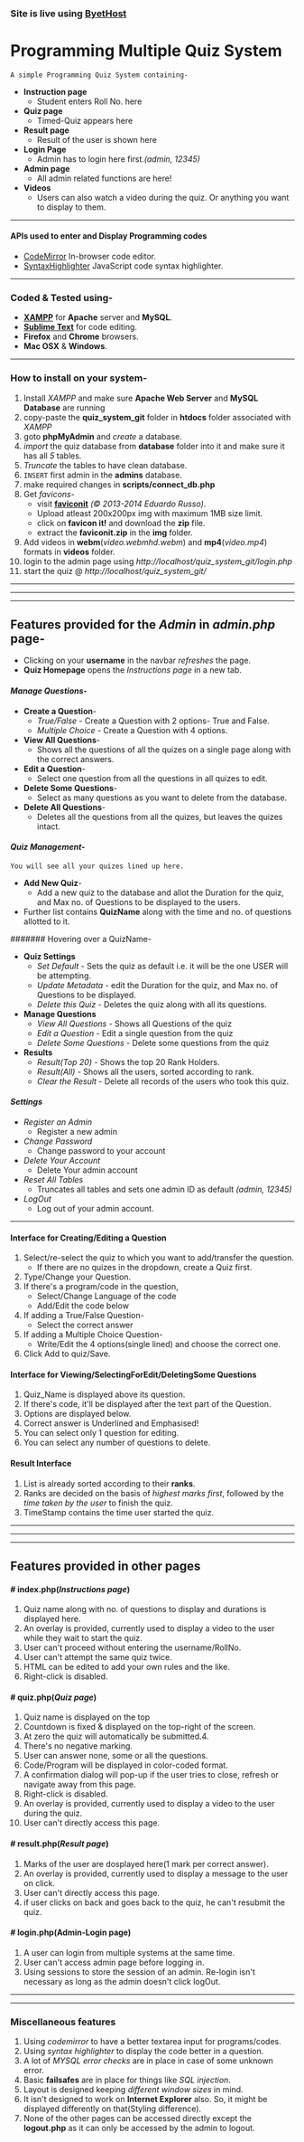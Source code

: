 ### Site is live using [ByetHost](http://progquiz.byethost17.com)

# Programming Multiple Quiz System

    A simple Programming Quiz System containing-
  
* __Instruction page__
  * Student enters Roll No. here 
* __Quiz page__
  *  Timed-Quiz appears here
* __Result page__
  * Result of the user is shown here 
* __Login Page__
  * Admin has to login here first._(admin, 12345)_
* __Admin page__
  * All admin related functions are here!
* __Videos__
  * Users can also watch a video during the quiz. Or anything you want to display to them.
  
---

#### APIs used to enter and Display Programming codes
* [CodeMirror](http://codemirror.net/) In-browser code editor.
* [SyntaxHighlighter](http://alexgorbatchev.com/SyntaxHighlighter/) JavaScript code syntax highlighter.

---

### Coded & Tested using-
* __[XAMPP](http://www.apachefriends.org/index.html)__ for __Apache__ server and __MySQL__.
* __[Sublime Text](http://www.sublimetext.com/)__ for code editing.
* __Firefox__ and __Chrome__ browsers.
* __Mac OSX__ & __Windows__.

---

### How to install on your system-
1. Install _XAMPP_ and make sure __Apache Web Server__ and __MySQL Database__ are running
2. copy-paste the __quiz_system_git__ folder in __htdocs__ folder associated with _XAMPP_
3. goto __phpMyAdmin__ and _create_ a database.
4. _import_ the quiz database from __database__ folder into it and make sure it has all _5_ tables.
4. _Truncate_ the tables to have clean database.
5. `INSERT` first admin in the __admins__ database.
6. make required changes in __scripts/connect_db.php__
7. Get _favicons_-
    * visit __[faviconit](http://faviconit.com/en)__ _(© 2013-2014 Eduardo Russo)_.
    * Upload atleast 200x200px img with maximum 1MB size limit.
    * click on __favicon it!__ and download the __zip__ file.
    * extract the __faviconit.zip__ in the __img__ folder.
8. Add videos in __webm__(_video.webmhd.webm_) and __mp4__(_video.mp4_) formats in __videos__ folder.
9. login to the admin page using *http://localhost/quiz_system_git/login.php*
10. start the quiz @ *http://localhost/quiz_system_git/*

---
---
---

## Features provided for the _Admin_ in _admin.php_ page-

* Clicking on your __username__ in the navbar _refreshes_ the page.
* __Quiz Homepage__ opens the _Instructions page_ in a new tab.

#### *Manage Questions*-
* __Create a Question__-
  * _True/False_ - Create a Question with 2 options- True and False.
  * _Multiple Choice_ - Create a Question with 4 options.
* __View All Questions__-
  * Shows all the questions of all the quizes on a single page along with the correct answers.
* __Edit a Question__-
  * Select one question from all the questions in all quizes to edit.
* __Delete Some Questions__-
  * Select as many questions as you want to delete from the database.
* __Delete All Questions__-
  * Deletes all the questions from all the quizes, but leaves the quizes intact.

#### *Quiz Management*-
    You will see all your quizes lined up here.
* __Add New Quiz__-
  * Add a new quiz to the database and allot the Duration for the quiz, and Max no. of Questions to be displayed to the users.
* Further list contains __QuizName__ along with the time and no. of questions allotted to it.

####### Hovering over a QuizName-
* __Quiz Settings__
  * _Set Default_ - Sets the quiz as default i.e. it will be the one USER will be attempting.
  * _Update Metadata_ - edit the Duration for the quiz, and Max no. of Questions to be displayed.
  * _Delete this Quiz_ - Deletes the quiz along with all its questions.
* __Manage Questions__
  * _View All Questions_ - Shows all Questions of the quiz
  * _Edit a Question_ - Edit a single question from the quiz
  * _Delete Some Questions_ - Delete some questions from the quiz
* __Results__
  * _Result(Top 20)_ - Shows the top 20 Rank Holders.
  * _Result(All)_ - Shows all the users, sorted according to rank.
  * _Clear the Result_ - Delete all records of the users who took this quiz.
  
#### *Settings*

* _Register an Admin_
  * Register a new admin
* _Change Password_
  * Change password to your account
* _Delete Your Account_
  * Delete Your admin account
* _Reset All Tables_
  * Truncates all tables and sets one admin ID as default _(admin, 12345)_
* _LogOut_
  * Log out of your admin account.
    
---

#### Interface for Creating/Editing a Question

1. Select/re-select the quiz to which you want to add/transfer the question.
    * If there are no quizes in the dropdown, create a Quiz first.
2. Type/Change your Question.
3. If there's a program/code in the question,
    * Select/Change Language of the code
    * Add/Edit the code below
4. If adding a True/False Question-
    * Select the correct answer
5. If adding a Multiple Choice Question-
    * Write/Edit the 4 options(single lined) and choose the correct one.
6. Click Add to quiz/Save.

#### Interface for Viewing/SelectingForEdit/DeletingSome Questions

1. Quiz_Name is displayed above its question.
2. If there's code, it'll be displayed after the text part of the Question.
3. Options are displayed below.
4. Correct answer is Underlined and Emphasised!
5. You can select only 1 question for editing.
6. You can select any number of questions to delete.

#### Result Interface

1. List is already sorted according to their **ranks**.
2. Ranks are decided on the basis of *highest marks first*, followed by the *time taken by the user* to finish the quiz.
3. TimeStamp contains the time user started the quiz.


---
---
---
## Features provided in other pages

#### # index.php(*Instructions page*)

1. Quiz name along with no. of questions to display and durations is displayed here.
2. An overlay is provided, currently used to display a video to the user while they wait to start the quiz.
3. User can't proceed without entering the username/RollNo.
4. User can't attempt the same quiz twice.
5. HTML can be edited to add your own rules and the like.
6. Right-click is disabled.

#### # quiz.php(*Quiz page*)

1. Quiz name is displayed on the top
2. Countdown is fixed & displayed on the top-right of the screen.
3. At zero the quiz will automatically be submitted.4. 
4. There's no negative marking.
5. User can answer none, some or all the questions.
6. Code/Program will be displayed in color-coded format.
7. A confirmation dialog will pop-up if the user tries to close, refresh or navigate away from this page.
8. Right-click is disabled.
9. An overlay is provided, currently used to display a video to the user during the quiz.
10. User can't directly access this page.

#### # result.php(*Result page*)

1. Marks of the user are dosplayed here(1 mark per correct answer).
2. An overlay is provided, currently used to display a message to the user on click.
3. User can't directly access this page.
4. if user clicks on back and goes back to the quiz, he can't resubmit the quiz.

#### # login.php(Admin-Login page)

1. A user can login from multiple systems at the same time.
2. User can't access admin page before logging in.
3. Using sessions to store the session of an admin. Re-login isn't necessary as long as the admin doesn't click logOut.


---
---

### Miscellaneous features

1. Using *codemirror* to have a better textarea input for programs/codes.
2. Using *syntax highlighter* to display the code better in a question.
3. A lot of *MYSQL error checks* are in place in case of some unknown error.
4. Basic **failsafes** are in place for things like *SQL injection*.
5. Layout is designed keeping *different window sizes* in mind.
6. It isn't designed to work on **Internet Explorer** also. So, it might be displayed differently on that(Styling difference).
7. None of the other pages can be accessed directly except the **logout.php** as it can only be accessed by the admin to logout.

